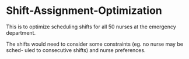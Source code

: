 # Shift-Assignment-Optimization

This is to optimize scheduling shifts for all 50 nurses at the emergency department.

The shifts would need to consider some constraints (eg. no nurse may be sched- uled to consecutive shifts) and nurse preferences.


